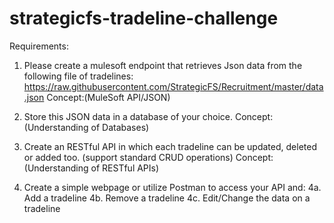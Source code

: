 # strategicfs-tradeline-challenge

Requirements:

1. Please create a mulesoft endpoint that retrieves Json data from the following file of tradelines:
https://raw.githubusercontent.com/StrategicFS/Recruitment/master/data.json
Concept:(MuleSoft API/JSON)

2. Store this JSON data in a database of your choice.
Concept:(Understanding of Databases)
3. Create an RESTful API in which each tradeline can be updated, deleted or added too. (support
standard CRUD operations)
Concept:(Understanding of RESTful APIs)
4. Create a simple webpage or utilize Postman to access your API and:
4a. Add a tradeline
4b. Remove a tradeline
4c. Edit/Change the data on a tradeline


